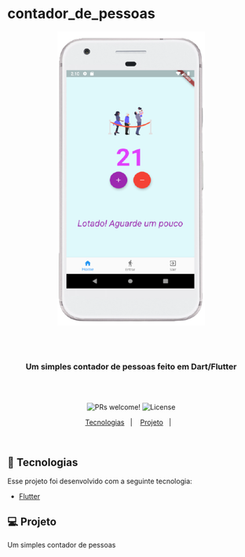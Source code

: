# contador_de_pessoas


                   

<p align="center">
<img align="" width="300" height="600" src="https://github.com/moraesnicol/contador_de_pessoas/blob/master/images/contadorpessoas.png" title="contador">
</p>
         


<br />
<br />
<h3 align="center">
Um simples contador de pessoas feito em Dart/Flutter 
</h3>
<br />
<br />

<p align="center">
 <img src="https://img.shields.io/static/v1?label=PRs&message=welcome&color=7159c1&labelColor=000000" alt="PRs welcome!" />

  <img alt="License" src="https://img.shields.io/static/v1?label=license&message=MIT&color=7159c1&labelColor=000000">
</p>

<p align="center">
  <a href="#rocket-tecnologias">Tecnologias</a>&nbsp;&nbsp;&nbsp;|&nbsp;&nbsp;&nbsp;
  <a href="#-projeto">Projeto</a>&nbsp;&nbsp;&nbsp;|&nbsp;&nbsp;&nbsp;
 
</p>
<br>

## :rocket: Tecnologias

Esse projeto foi desenvolvido com a seguinte tecnologia:

- [Flutter](https://flutter.dev/)

## 💻 Projeto

Um simples contador de pessoas




